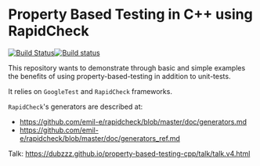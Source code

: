 # Property Based Testing in C++ using RapidCheck

[![Build Status](https://travis-ci.org/dubzzz/property-based-testing-cpp.svg?branch=master)](https://travis-ci.org/dubzzz/property-based-testing-cpp)[![Build status](https://ci.appveyor.com/api/projects/status/ghb9mpyk1m46q6yf?svg=true)](https://ci.appveyor.com/project/dubzzz/property-based-testing-cpp)

This repository wants to demonstrate through basic and simple examples the benefits of using property-based-testing in addition to unit-tests.

It relies on ```GoogleTest``` and ```RapidCheck``` frameworks.

```RapidCheck```'s generators are described at:
- https://github.com/emil-e/rapidcheck/blob/master/doc/generators.md
- https://github.com/emil-e/rapidcheck/blob/master/doc/generators_ref.md

Talk: https://dubzzz.github.io/property-based-testing-cpp/talk/talk.v4.html
